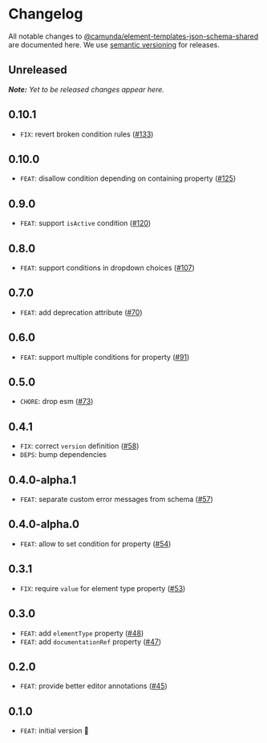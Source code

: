 # Changelog

All notable changes to [@camunda/element-templates-json-schema-shared](https://github.com/camunda/element-templates-json-schema/packages/element-templates-json-schema-shared) are documented here. We use [semantic versioning](http://semver.org/) for releases.

## Unreleased

___Note:__ Yet to be released changes appear here._

## 0.10.1

* `FIX`: revert broken condition rules ([#133](https://github.com/camunda/element-templates-json-schema/issues/133))

## 0.10.0

* `FEAT`: disallow condition depending on containing property ([#125](https://github.com/camunda/element-templates-json-schema/issues/125))

## 0.9.0

* `FEAT`: support `isActive` condition ([#120](https://github.com/camunda/element-templates-json-schema/pull/120))

## 0.8.0

* `FEAT`: support conditions in dropdown choices ([#107](https://github.com/camunda/element-templates-json-schema/pull/107))

## 0.7.0

* `FEAT`: add deprecation attribute ([#70](https://github.com/camunda/element-templates-json-schema/issues/70))

## 0.6.0

* `FEAT`: support multiple conditions for property ([#91](https://github.com/camunda/element-templates-json-schema/issues/91))

## 0.5.0

* `CHORE`: drop esm ([#73](https://github.com/camunda/element-templates-json-schema/pull/73))

## 0.4.1

* `FIX`: correct `version` definition ([#58](https://github.com/camunda/element-templates-json-schema/issues/58))
* `DEPS`: bump dependencies

## 0.4.0-alpha.1

* `FEAT`: separate custom error messages from schema ([#57](https://github.com/camunda/element-templates-json-schema/pull/57))

## 0.4.0-alpha.0

* `FEAT`: allow to set condition for property ([#54](https://github.com/camunda/element-templates-json-schema/issues/54))

## 0.3.1

* `FIX`: require `value` for element type property ([#53](https://github.com/camunda/element-templates-json-schema/pull/53))

## 0.3.0

* `FEAT`: add `elementType` property ([#48](https://github.com/camunda/element-templates-json-schema/pull/48))
* `FEAT`: add `documentationRef` property ([#47](https://github.com/camunda/element-templates-json-schema/pull/47))

## 0.2.0

* `FEAT`: provide better editor annotations ([#45](https://github.com/camunda/element-templates-json-schema/pull/45))

## 0.1.0

* `FEAT`: initial version :tada:

